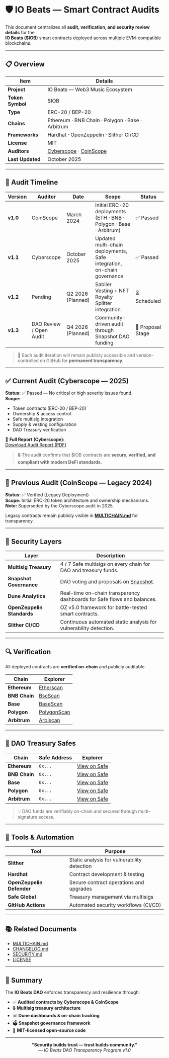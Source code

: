 # 🛡️ IO Beats — Smart Contract Audits  

This document centralizes all **audit, verification, and security review details** for the  
**IO Beats ($IOB)** smart contracts deployed across multiple EVM-compatible blockchains.  

---

## 📋 Overview  

| Item | Details |
|------|----------|
| **Project** | IO Beats — Web3 Music Ecosystem |
| **Token Symbol** | $IOB |
| **Type** | ERC-20 / BEP-20 |
| **Chains** | Ethereum · BNB Chain · Polygon · Base · Arbitrum |
| **Frameworks** | Hardhat · OpenZeppelin · Slither CI/CD |
| **License** | MIT |
| **Auditors** | [Cyberscope](https://www.cyberscope.io/) · [CoinScope](https://www.coinscope.co/) |
| **Last Updated** | October 2025 |

---

## 📜 Audit Timeline  

| Version | Auditor | Date | Scope | Status |
|----------|----------|------|--------|--------|
| **v1.0** | CoinScope | March 2024 | Initial ERC-20 deployments (ETH · BNB · Polygon · Base · Arbitrum) | ✅ Passed |
| **v1.1** | Cyberscope | October 2025 | Updated multi-chain deployments, Safe integration, on-chain governance | ✅ Passed |
| **v1.2** | Pending | Q2 2026 (Planned) | Sablier Vesting + NFT Royalty Splitter integration | ⏳ Scheduled |
| **v1.3** | DAO Review / Open Audit | Q4 2026 (Planned) | Community-driven audit through Snapshot DAO funding | 🧠 Proposal Stage |

> 🧾 Each audit iteration will remain publicly accessible and version-controlled on GitHub for **permanent transparency**.  

---

## ✅ Current Audit (Cyberscope — 2025)

**Status:** ✅ Passed — No critical or high severity issues found.  
**Scope:**  
- Token contracts (ERC-20 / BEP-20)  
- Ownership & access control  
- Safe multisig integration  
- Supply & vesting configuration  
- DAO Treasury verification  

📄 **Full Report (Cyberscope):**  
[Download Audit Report (PDF)](https://raw.githubusercontent.com/cyberscope-io/audits/main/iob/audit.pdf)  

> 🔒 The audit confirms that $IOB contracts are **secure, verified, and compliant with modern DeFi standards**.

---

## 🧩 Previous Audit (CoinScope — Legacy 2024)

**Status:** ✅ Verified (Legacy Deployment)  
**Scope:** Initial ERC-20 token architecture and ownership mechanisms.  
**Note:** Superseded by the Cyberscope audit in 2025.  

Legacy contracts remain publicly visible in [**MULTICHAIN.md**](https://github.com/iobeatss/IOB-Smart-contract/blob/main/MULTICHAIN.md) for transparency.  

---

## 🧠 Security Layers  

| Layer | Description |
|-------|--------------|
| **Multisig Treasury** | 4 / 7 Safe multisigs on every chain for DAO and treasury funds. |
| **Snapshot Governance** | DAO voting and proposals on [Snapshot](https://snapshot.box/#/s:iobdao.eth). |
| **Dune Analytics** | Real-time on-chain transparency dashboards for Safe flows and balances. |
| **OpenZeppelin Standards** | OZ v5.0 framework for battle-tested smart contracts. |
| **Slither CI/CD** | Continuous automated static analysis for vulnerability detection. |

---

## 🔍 Verification  

All deployed contracts are **verified on-chain** and publicly auditable.  

| Chain | Explorer |
|--------|-----------|
| **Ethereum** | [Etherscan](https://etherscan.io/token/0xc2af820610e055264f928388b85cdede6a21d710) |
| **BNB Chain** | [BscScan](https://bscscan.com/token/0x0366bb765b8e7180f8e0f6c33b93fdcaa0a4d447) |
| **Base** | [BaseScan](https://basescan.org/token/0x27df736a873a5bc0ce056e52459d61ed1720da86) |
| **Polygon** | [PolygonScan](https://polygonscan.com/token/0xfd9d9dad90a925630ffbd7ee7b2b57581269c63b) |
| **Arbitrum** | [Arbiscan](https://arbiscan.io/token/0xc720d3a15e97347ec501fd3011613c5b9337134d) |

---

## 🧾 DAO Treasury Safes  

| Chain | Safe Address | Explorer |
|--------|---------------|-----------|
| **Ethereum** | `0x...` | [View on Safe](https://app.safe.global/home?safe=eth:0x...) |
| **BNB Chain** | `0x...` | [View on Safe](https://app.safe.global/home?safe=bnb:0x...) |
| **Base** | `0x...` | [View on Safe](https://app.safe.global/home?safe=base:0x...) |
| **Polygon** | `0x...` | [View on Safe](https://app.safe.global/home?safe=polygon:0x...) |
| **Arbitrum** | `0x...` | [View on Safe](https://app.safe.global/home?safe=arbitrum:0x...) |

> 💡 DAO funds are verifiably on-chain and secured through multi-signature access.

---

## 🧰 Tools & Automation  

| Tool | Purpose |
|------|----------|
| **Slither** | Static analysis for vulnerability detection |
| **Hardhat** | Contract development & testing |
| **OpenZeppelin Defender** | Secure contract operations and upgrades |
| **Safe Global** | Treasury management via multisigs |
| **GitHub Actions** | Automated security workflows (CI/CD) |

---

## 📚 Related Documents  

- [MULTICHAIN.md](https://github.com/iobeatss/IOB-Smart-contract/blob/main/MULTICHAIN.md)  
- [CHANGELOG.md](https://github.com/iobeatss/IOB-Smart-contract/blob/main/CHANGELOG.md)  
- [SECURITY.md](https://github.com/iobeatss/IOB-Smart-contract/blob/main/SECURITY.md)  
- [LICENSE](https://github.com/iobeatss/IOB-Smart-contract/blob/main/LICENSE)  

---

## 🧩 Summary  

The **IO Beats DAO** enforces transparency and resilience through:  
- ✅ **Audited contracts by Cyberscope & CoinScope**  
- 🔒 **Multisig treasury architecture**  
- 📊 **Dune dashboards & on-chain tracking**  
- 🗳️ **Snapshot governance framework**  
- 📜 **MIT-licensed open-source code**  

---

<p align="center">
  <b>“Security builds trust — trust builds community.”</b><br/>
  <i>— IO Beats DAO Transparency Program v1.0</i>
</p>
